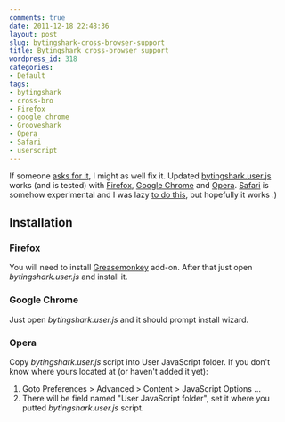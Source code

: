 ```yaml
---
comments: true
date: 2011-12-18 22:48:36
layout: post
slug: bytingshark-cross-browser-support
title: Bytingshark cross-browser support
wordpress_id: 318
categories:
- Default
tags:
- bytingshark
- cross-bro
- Firefox
- google chrome
- Grooveshark
- Opera
- Safari
- userscript
---
```


If someone [asks for it](http://intarstudents.lv/bytingshark/#comment-514), I might as well fix it. Updated [bytingshark.user.js](http://userscripts.org/scripts/show/119253) works (and is tested) with [Firefox](http://www.mozilla.org/en-US/firefox/), [Google Chrome](https://www.google.com/chrome?hl=en) and [Opera](http://www.opera.com/). [Safari](http://www.apple.com/safari/) is somehow experimental and I was lazy [to do this](http://www.simplehelp.net/2007/11/14/how-to-run-greasemonkey-scripts-in-safari/), but hopefully it works :)

## Installation

### Firefox

You will need to install [Greasemonkey](https://addons.mozilla.org/en-US/firefox/addon/greasemonkey/) add-on. After that just open _bytingshark.user.js_ and install it.

### Google Chrome

Just open _bytingshark.user.js_ and it should prompt install wizard.

### Opera

Copy _bytingshark.user.js_ script into User JavaScript folder. If you don't know where yours located at (or haven't added it yet):

1. Goto Preferences > Advanced > Content > JavaScript Options ...
2. There will be field named "User JavaScript folder", set it where you putted _bytingshark.user.js_ script.
